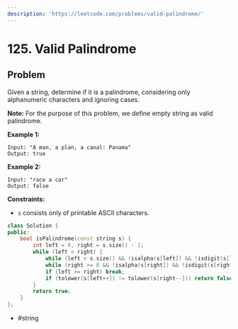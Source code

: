 ```yaml
---
description: 'https://leetcode.com/problems/valid-palindrome/'
---
```


# 125. Valid Palindrome

## Problem

Given a string, determine if it is a palindrome, considering only alphanumeric characters and ignoring cases.

**Note:** For the purpose of this problem, we define empty string as valid palindrome.

**Example 1:**

```text
Input: "A man, a plan, a canal: Panama"
Output: true
```

**Example 2:**

```text
Input: "race a car"
Output: false
```

**Constraints:**

* `s` consists only of printable ASCII characters.

```cpp
class Solution {
public:
    bool isPalindrome(const string s) {
        int left = 0, right = s.size() - 1;
        while (left < right) {
            while (left < s.size() && !isalpha(s[left]) && !isdigit(s[left])) ++left;
            while (right >= 0 && !isalpha(s[right]) && !isdigit(s[right])) --right;
            if (left >= right) break;
            if (tolower(s[left++]) != tolower(s[right--])) return false;
        }
        return true;
    }
};
```

* \#string

